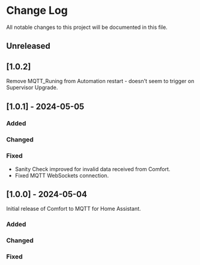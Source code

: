# Change Log
All notable changes to this project will be documented in this file.
 
## Unreleased ##
## [1.0.2] ## 
Remove MQTT_Runing from Automation restart - doesn't seem to trigger on Supervisor Upgrade.


## [1.0.1] - 2024-05-05
  
### Added
 
### Changed
  
### Fixed
- Sanity Check improved for invalid data received from Comfort.
- Fixed MQTT WebSockets connection.


## [1.0.0] - 2024-05-04
Initial release of Comfort to MQTT for Home Assistant.
 
### Added
 
### Changed
  
### Fixed
 
